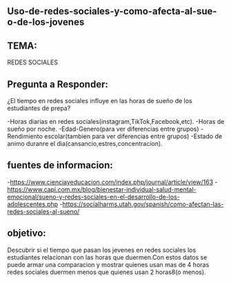 ## Uso-de-redes-sociales-y-como-afecta-al-sue-o-de-los-jovenes

## TEMA: 

REDES SOCIALES

## Pregunta a Responder:

¿El tiempo en redes sociales influye en las horas de sueño de los estudiantes de prepa?

-Horas diarias en redes sociales(instagram,TikTok,Facebook,etc).
-Horas de sueño por noche.
-Edad-Genero(para ver diferencias entre grupos)
-Rendimiento escolar(tambien para ver diferencias entre grupos)
-Estado de animo duranre el dia(cansancio,estres,concentracion).

## fuentes de informacion:

-https://www.cienciayeducacion.com/index.php/journal/article/view/163
-https://www.capi.com.mx/blog/bienestar-individual-salud-mental-emocional/sueno-y-redes-sociales-en-el-desarrollo-de-los-adolescentes.php 
-https://socialharms.utah.gov/spanish/como-afectan-las-redes-sociales-al-sueno/



## objetivo:


Descubrir si el tiempo que pasan los jevenes en redes sociales los estudiantes relacionan con las horas
que duermen.Con estos datos se puede armar una comparacion y mostrar quienes usan mas de 4 horas redes
sociales duermen menos que quienes usan 2 horas8(o menos).






